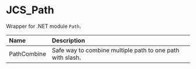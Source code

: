 # JCS_Path

Wrapper for .NET module `Path`.

| Name        | Description                                               |
|:------------|:----------------------------------------------------------|
| PathCombine | Safe way to combine multiple path to one path with slash. |
